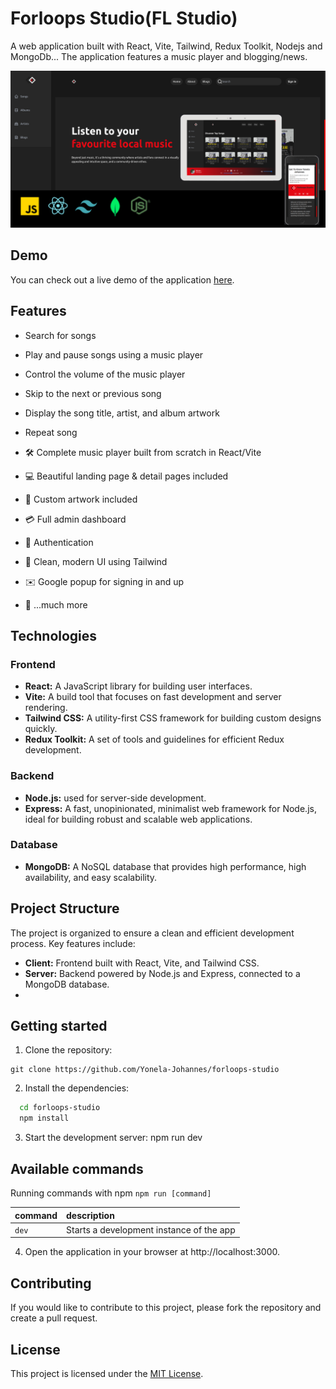 # Forloops Studio(FL Studio)

A web application built with React, Vite, Tailwind, Redux Toolkit, Nodejs and MongoDb... The application features a music player and blogging/news.

![Project Image](client/src/assets/forloops.png)

## Demo

You can check out a live demo of the application [here](https://forloops-studio.vercel.app").

## Features

- Search for songs
- Play and pause songs using a music player
- Control the volume of the music player
- Skip to the next or previous song
- Display the song title, artist, and album artwork
- Repeat song

- 🛠️ Complete music player built from scratch in React/Vite
- 💻 Beautiful landing page & detail pages included
- 🎨 Custom artwork included
- 💳 Full admin dashboard
- 🔑 Authentication
- 🌟 Clean, modern UI using Tailwind
- ✉️ Google popup for signing in and up
- 🎁 ...much more

## Technologies

### Frontend
- **React:** A JavaScript library for building user interfaces.
- **Vite:** A build tool that focuses on fast development and server rendering.
- **Tailwind CSS:** A utility-first CSS framework for building custom designs quickly.
- **Redux Toolkit:** A set of tools and guidelines for efficient Redux development.

### Backend
- **Node.js:** used for server-side development.
- **Express:** A fast, unopinionated, minimalist web framework for Node.js, ideal for building robust and scalable web applications.

### Database
- **MongoDB:** A NoSQL database that provides high performance, high availability, and easy scalability.

## Project Structure

The project is organized to ensure a clean and efficient development process. Key features include:

- **Client:** Frontend built with React, Vite, and Tailwind CSS.
- **Server:** Backend powered by Node.js and Express, connected to a MongoDB database.
-
## Getting started

1. Clone the repository:

```~~bash~~
git clone https://github.com/Yonela-Johannes/forloops-studio

```

2. Install the dependencies:
  ```bash
    cd forloops-studio
    npm install
  ```

3. Start the development server:
npm run dev

## Available commands

Running commands with npm `npm run [command]`

| command         | description                              |
| :-------------- | :--------------------------------------- |
| `dev`           | Starts a development instance of the app |

4. Open the application in your browser at http://localhost:3000.

## Contributing

If you would like to contribute to this project, please fork the repository and create a pull request.

## License

This project is licensed under the [MIT License](LICENSE).
